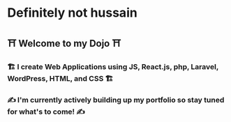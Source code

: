 # Definitely not hussain
## ⛩ Welcome to my Dojo ⛩
### 🏗 I create Web Applications using JS, React.js, php, Laravel, WordPress, HTML, and CSS 🏗
### ✍ I'm currently actively building up my portfolio so stay tuned for what's to come! ✍

<!--
**nothussainrana/nothussainrana** is a ✨ _special_ ✨ repository because its `README.md` (this file) appears on your GitHub profile.

Here are some ideas to get you started:

- 🔭 I’m currently working on ...
- 🌱 I’m currently learning ...
- 👯 I’m looking to collaborate on ...
- 🤔 I’m looking for help with ...
- 💬 Ask me about ...
- 📫 How to reach me: ...
- 😄 Pronouns: ...
- ⚡ Fun fact: ...
-->

